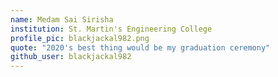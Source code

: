 ```yaml
---
name: Medam Sai Sirisha 
institution: St. Martin's Engineering College 
profile_pic: blackjackal982.png 
quote: "2020's best thing would be my graduation ceremony" 
github_user: blackjackal982
---
```

